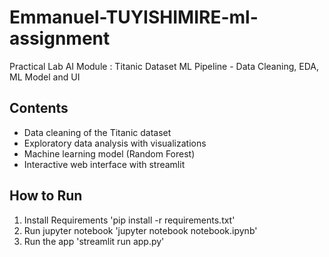 # Emmanuel-TUYISHIMIRE-ml-assignment
Practical Lab AI Module : Titanic Dataset ML Pipeline - Data Cleaning, EDA, ML Model and UI
## Contents
- Data cleaning of the Titanic dataset
- Exploratory data analysis with visualizations
- Machine learning model (Random Forest)
- Interactive web interface with streamlit 
## How to Run
1. Install Requirements 'pip install -r requirements.txt'
2. Run jupyter notebook 'jupyter notebook notebook.ipynb'
3. Run the app 'streamlit run app.py'
